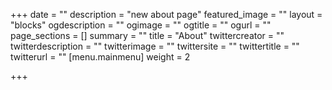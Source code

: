 +++
date = ""
description = "new about page"
featured_image = ""
layout = "blocks"
ogdescription = ""
ogimage = ""
ogtitle = ""
ogurl = ""
page_sections = []
summary = ""
title = "About"
twittercreator = ""
twitterdescription = ""
twitterimage = ""
twittersite = ""
twittertitle = ""
twitterurl = ""
[menu.mainmenu]
weight = 2

+++
